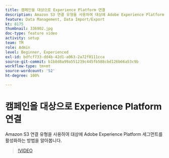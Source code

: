 ```yaml
---
title: 캠페인을 대상으로 Experience Platform 연결
description: Amazon S3 연결 유형을 사용하여 대상에 Adobe Experience Platform 세그먼트를 활성화하는 방법을 알아봅니다.
feature: Data Management, Data Import/Export
kt: 8175
thumbnail: 336902.jpg
doc-type: feature video
activity: setup
team: TM
role: Admin
level: Beginner, Experienced
exl-id: bdfcf733-dd4b-42d1-a063-2a72f0111cca
source-git-commit: b1b8d8a99a551239c445fb588cbd126b66a53c9b
workflow-type: tm+mt
source-wordcount: '52'
ht-degree: 100%

---
```


# 캠페인을 대상으로 Experience Platform 연결

Amazon S3 연결 유형을 사용하여 대상에 Adobe Experience Platform 세그먼트를 활성화하는 방법을 알아봅니다.

>[!VIDEO](https://video.tv.adobe.com/v/336902?quality=12&learn=on)
